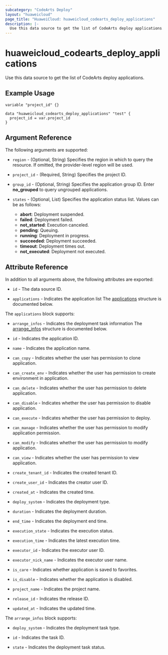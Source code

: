 ```yaml
---
subcategory: "CodeArts Deploy"
layout: "huaweicloud"
page_title: "HuaweiCloud: huaweicloud_codearts_deploy_applications"
description: |-
  Use this data source to get the list of CodeArts deploy applications.
---
```


# huaweicloud_codearts_deploy_applications

Use this data source to get the list of CodeArts deploy applications.

## Example Usage

```hcl
variable "project_id" {}

data "huaweicloud_codearts_deploy_applications" "test" {
  project_id = var.project_id
}
```

## Argument Reference

The following arguments are supported:

* `region` - (Optional, String) Specifies the region in which to query the resource.
  If omitted, the provider-level region will be used.

* `project_id` - (Required, String) Specifies the project ID.

* `group_id` - (Optional, String) Specifies the application group ID.
  Enter **no_grouped** to query ungrouped applications.

* `states` - (Optional, List) Specifies the application status list.
  Values can be as follows:
  + **abort**: Deployment suspended.
  + **failed**: Deployment failed.
  + **not_started**: Execution canceled.
  + **pending**: Queuing.
  + **running**: Deployment in progress.
  + **succeeded**: Deployment succeeded.
  + **timeout**: Deployment times out.
  + **not_executed**: Deployment not executed.

## Attribute Reference

In addition to all arguments above, the following attributes are exported:

* `id` - The data source ID.

* `applications` - Indicates the application list
  The [applications](#attrblock--applications) structure is documented below.

<a name="attrblock--applications"></a>
The `applications` block supports:

* `arrange_infos` - Indicates the deployment task information
  The [arrange_infos](#attrblock--applications--arrange_infos) structure is documented below.

* `id` - Indicates the application ID.

* `name` - Indicates the application name.

* `can_copy` - Indicates whether the user has permission to clone application.

* `can_create_env` - Indicates whether the user has permission to create environment in application.

* `can_delete` - Indicates whether the user has permission to delete application.

* `can_disable` - Indicates whether the user has permission to disable application.

* `can_execute` - Indicates whether the user has permission to deploy.

* `can_manage` - Indicates whether the user has permission to modify application permission.

* `can_modify` - Indicates whether the user has permission to modify application.

* `can_view` - Indicates whether the user has permission to view application.

* `create_tenant_id` - Indicates the created tenant ID.

* `create_user_id` - Indicates the creator user ID.

* `created_at` - Indicates the created time.

* `deploy_system` - Indicates the deployment type.

* `duration` - Indicates the deployment duration.

* `end_time` - Indicates the deployment end time.

* `execution_state` - Indicates the execution status.

* `execution_time` - Indicates the latest execution time.

* `executor_id` - Indicates the executor user ID.

* `executor_nick_name` - Indicates the executor user name.

* `is_care` - Indicates whether application is saved to favorites.

* `is_disable` - Indicates whether the application is disabled.

* `project_name` - Indicates the project name.

* `release_id` - Indicates the release ID.

* `updated_at` - Indicates the updated time.

<a name="attrblock--applications--arrange_infos"></a>
The `arrange_infos` block supports:

* `deploy_system` - Indicates the deployment task type.

* `id` - Indicates the task ID.

* `state` - Indicates the deployment task status.
